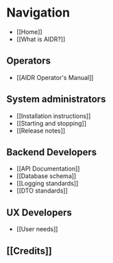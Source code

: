 # Navigation

* [[Home]]
* [[What is AIDR?]]

## Operators

* [[AIDR Operator's Manual]]

## System administrators

* [[Installation instructions]]
* [[Starting and stopping]]
* [[Release notes]]

## Backend Developers

* [[API Documentation]]
* [[Database schema]]
* [[Logging standards]]
* [[DTO standards]]

## UX Developers

* [[User needs]]

## [[Credits]]